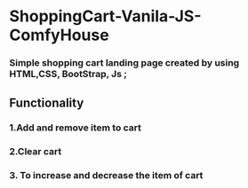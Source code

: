 # ShoppingCart-Vanila-JS-ComfyHouse
### Simple shopping cart landing page created by using HTML,CSS, BootStrap, Js ;
## Functionality
### 1.Add and remove item to cart
### 2.Clear cart
### 3. To increase and decrease the item of cart
